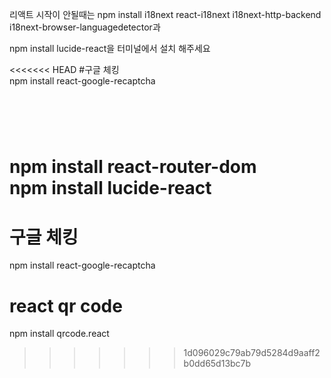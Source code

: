 리액트 시작이 안될때는 npm install i18next react-i18next i18next-http-backend i18next-browser-languagedetector과 

npm install lucide-react을 터미널에서 설치 해주세요

<<<<<<< HEAD
#구글 체킹<br/>
npm install react-google-recaptcha 
#  <br/>
npm install react-router-dom 
<br/>
npm install lucide-react
=======
# 구글 체킹 <br/>
npm install react-google-recaptcha <br/>
# react qr code <br/>
npm install qrcode.react <br/>
>>>>>>> 1d096029c79ab79d5284d9aaff2b0dd65d13bc7b
